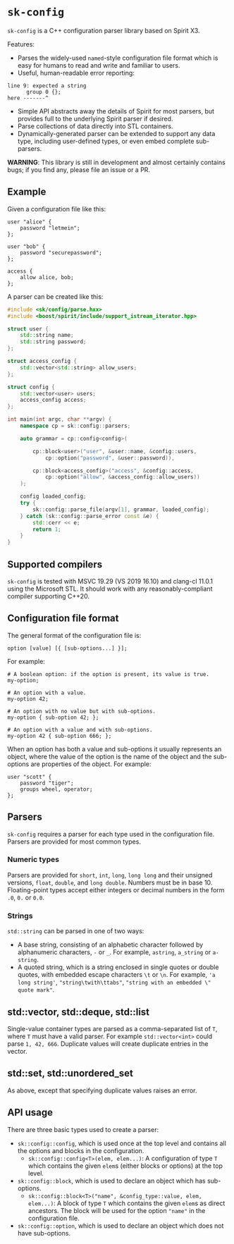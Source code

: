 # `sk-config`

`sk-config` is a C++ configuration parser library based on Spirit X3.

Features:

* Parses the widely-used `named`-style configuration file format which is 
  easy for humans to read and write and familiar to users.
* Useful, human-readable error reporting:
```
line 9: expected a string
      group 0 {};
here -------^
```
* Simple API abstracts away the details of Spirit for most parsers, but
  provides full to the underlying Spirit parser if desired.
* Parse collections of data directly into STL containers.
* Dynamically-generated parser can be extended to support any data type,
  including user-defined types, or even embed complete sub-parsers.

**WARNING**: This library is still in development and almost certainly
contains bugs; if you find any, please file an issue or a PR.

## Example

Given a configuration file like this:

```
user "alice" {
	password "letmein";
};

user "bob" {
	password "securepassword";
};

access {
	allow alice, bob;
};
```

A parser can be created like this:

```c++
#include <sk/config/parse.hxx>
#include <boost/spirit/include/support_istream_iterator.hpp>

struct user {
	std::string name;
	std::string password;
};

struct access_config {
	std::vector<std::string> allow_users;
};

struct config {
	std::vector<user> users;
	access_config access;
};

int main(int argc, char **argv) {
	namespace cp = sk::config::parsers;

	auto grammar = cp::config<config>(

		cp::block<user>("user", &user::name, &config::users,
			cp::option("password", &user::password)),

		cp::block<access_config>("access", &config::access,
			cp::option("allow", &access_config::allow_users))
	);

	config loaded_config;
	try {
		sk::config::parse_file(argv[1], grammar, loaded_config);
	} catch (sk::config::parse_error const &e) {
		std::cerr << e;
		return 1;
	}
}
```

## Supported compilers

`sk-config` is tested with MSVC 19.29 (VS 2019 16.10) and clang-cl 11.0.1
using the Microsoft STL.  It should work with any reasonably-compliant
compiler supporting C++20.

## Configuration file format

The general format of the configuration file is:

```
option [value] [{ [sub-options...] }];
```

For example:

```
# A boolean option: if the option is present, its value is true.
my-option;

# An option with a value.
my-option 42;

# An option with no value but with sub-options.
my-option { sub-option 42; };

# An option with a value and with sub-options.
my-option 42 { sub-option 666; };
```

When an option has both a value and sub-options it usually represents an
object, where the value of the option is the name of the object and the
sub-options are properties of the object.  For example:

```
user "scott" {
	password "tiger";
	groups wheel, operator;
};
```

## Parsers

`sk-config` requires a parser for each type used in the configuration file.
Parsers are provided for most common types.  

### Numeric types

Parsers are provided for `short`, `int`, `long`, `long long` and their unsigned
versions, `float`, `double`, and `long double`.  Numbers must be in base 10.
Floating-point types accept either integers or decimal numbers in the form
`.0`, `0.` or `0.0`.

### Strings

`std::string` can be parsed in one of two ways:

* A base string, consisting of an alphabetic character followed by alphanumeric
  characters, `-` or `_`.  For example, `astring`, `a_string` or `a-string`.
* A quoted string, which is a string enclosed in single quotes or double quotes,
  with embedded escape characters `\t` or `\n`.  For example, `'a long string'`,
  `"string\twith\ttabs"`, `"string with an embedded \" quote mark"`.

## std::vector<T>, std::deque<T>, std::list<T>

Single-value container types are parsed as a comma-separated list of `T`, where 
`T` must have a valid parser.  For example `std::vector<int>` could parse 
`1, 42, 666`.  Duplicate values will create duplicate entries in the vector.

## std::set<T>, std::unordered_set<T>

As above, except that specifying duplicate values raises an error.

## API usage

There are three basic types used to create a parser:

* `sk::config::config`, which is used once at the top level and contains
  all the options and blocks in the configuration.
    * `sk::config::config<T>(elem, elem...)`: A configuration of type `T`
	  which contains the given `elem`s (either blocks or options) at the
	  top level.
* `sk::config::block`, which is used to declare an object which has
  sub-options.
    * `sk::config::block<T>("name", &config_type::value, elem, elem...)`:
	  A block of type `T` which contains the given `elem`s as direct 
	  ancestors.  The block will be used for the option `"name"` in the
	  configuration file.
* `sk::config::option`, which is used to declare an object which does not
  have sub-options.

